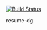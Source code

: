 [![Build Status](https://travis-ci.org/dakotagrusak/resume-dg.svg?branch=master)](https://travis-ci.org/dakotagrusak/resume-dg)

resume-dg
